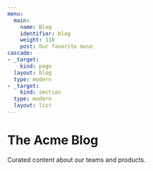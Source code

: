 ```yaml
---
menu:
  main:
    name: Blog
    identifier: blog
    weight: 110
    post: Our favorite muse 
cascade:
- _target:
    kind: page
  layout: blog
  type: modern
- _target:
    kind: section
  type: modern
  layout: list
---
```


The Acme Blog
============

Curated content about our teams and products.